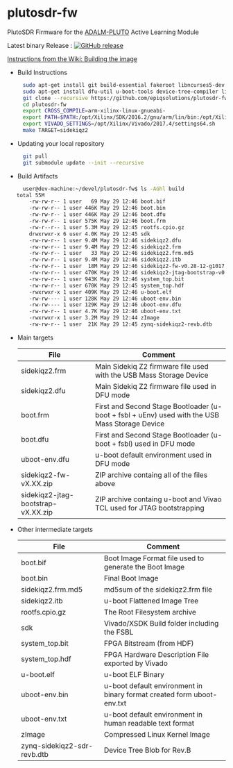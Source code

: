 # plutosdr-fw
PlutoSDR Firmware for the [ADALM-PLUTO](https://wiki.analog.com/university/tools/pluto "PlutoSDR Wiki Page") Active Learning Module

Latest binary Release : [![GitHub release](https://img.shields.io/github/release/analogdevicesinc/plutosdr-fw.svg)](https://github.com/analogdevicesinc/plutosdr-fw/releases/latest)

[Instructions from the Wiki: Building the image](https://wiki.analog.com/university/tools/pluto/building_the_image)

* Build Instructions
 ```bash
      sudo apt-get install git build-essential fakeroot libncurses5-dev libssl-dev ccache 
      sudo apt-get install dfu-util u-boot-tools device-tree-compiler libssl1.0-dev mtools
      git clone --recursive https://github.com/epiqsolutions/plutosdr-fw.git
      cd plutosdr-fw
      export CROSS_COMPILE=arm-xilinx-linux-gnueabi-
      export PATH=$PATH:/opt/Xilinx/SDK/2016.2/gnu/arm/lin/bin:/opt/Xilinx/SDK/2016.2/bin
      export VIVADO_SETTINGS=/opt/Xilinx/Vivado/2017.4/settings64.sh
      make TARGET=sidekiqz2
 
 ```
   
 * Updating your local repository 
 ```bash 
      git pull
      git submodule update --init --recursive
 ```
   
* Build Artifacts
 ```bash
      user@dev-machine:~/devel/plutosdr-fw$ ls -AGhl build
	total 55M
        -rw-rw-r-- 1 user   69 May 29 12:46 boot.bif
        -rw-rw-r-- 1 user 446K May 29 12:46 boot.bin
        -rw-rw-r-- 1 user 446K May 29 12:46 boot.dfu
        -rw-rw-r-- 1 user 575K May 29 12:46 boot.frm
        -rw-r--r-- 1 user 5.3M May 29 12:45 rootfs.cpio.gz
        drwxrwxr-x 6 user 4.0K May 29 12:45 sdk
        -rw-rw-r-- 1 user 9.4M May 29 12:46 sidekiqz2.dfu
        -rw-rw-r-- 1 user 9.4M May 29 12:46 sidekiqz2.frm
        -rw-rw-r-- 1 user   33 May 29 12:46 sidekiqz2.frm.md5
        -rw-rw-r-- 1 user 9.4M May 29 12:46 sidekiqz2.itb
        -rw-rw-r-- 1 user  18M May 29 12:46 sidekiqz2-fw-v0.28-12-g1017.zip
        -rw-rw-r-- 1 user 470K May 29 12:46 sidekiqz2-jtag-bootstrap-v0.28-12-g1017.zip
        -rw-rw-r-- 1 user 943K May 29 12:46 system_top.bit
        -rw-rw-r-- 1 user 670K May 29 12:45 system_top.hdf
        -rwxrwxr-x 1 user 409K May 29 12:46 u-boot.elf
        -rw-rw---- 1 user 128K May 29 12:46 uboot-env.bin
        -rw-rw---- 1 user 129K May 29 12:46 uboot-env.dfu
        -rw-rw-r-- 1 user 4.7K May 29 12:46 uboot-env.txt
        -rwxrwxr-x 1 user 3.2M May 29 12:44 zImage
        -rw-rw-r-- 1 user  21K May 29 12:45 zynq-sidekiqz2-revb.dtb
 ```
 
 * Main targets
 
     | File  | Comment |
     | ------------- | ------------- | 
     | sidekiqz2.frm | Main Sidekiq Z2 firmware file used with the USB Mass Storage Device |
     | sidekiqz2.dfu | Main Sidekiq Z2 firmware file used in DFU mode |
     | boot.frm  | First and Second Stage Bootloader (u-boot + fsbl + uEnv) used with the USB Mass Storage Device |
     | boot.dfu  | First and Second Stage Bootloader (u-boot + fsbl) used in DFU mode |
     | uboot-env.dfu  | u-boot default environment used in DFU mode |
     | sidekiqz2-fw-vX.XX.zip  | ZIP archive containg all of the files above |
     | sidekiqz2-jtag-bootstrap-vX.XX.zip  | ZIP archive containg u-boot and Vivao TCL used for JTAG bootstrapping |
 
  * Other intermediate targets

     | File  | Comment |
     | ------------- | ------------- |
     | boot.bif | Boot Image Format file used to generate the Boot Image |
     | boot.bin | Final Boot Image |
     | sidekiqz2.frm.md5 | md5sum of the sidekiqz2.frm file |
     | sidekiqz2.itb | u-boot Flattened Image Tree |
     | rootfs.cpio.gz | The Root Filesystem archive |
     | sdk | Vivado/XSDK Build folder including  the FSBL |
     | system_top.bit | FPGA Bitstream (from HDF) |
     | system_top.hdf | FPGA Hardware Description  File exported by Vivado |
     | u-boot.elf | u-boot ELF Binary |
     | uboot-env.bin | u-boot default environment in binary format created form uboot-env.txt |
     | uboot-env.txt | u-boot default environment in human readable text format |
     | zImage | Compressed Linux Kernel Image |
     | zynq-sidekiqz2-sdr-revb.dtb | Device Tree Blob for Rev.B |

